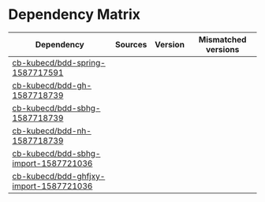 # Dependency Matrix

Dependency | Sources | Version | Mismatched versions
---------- | ------- | ------- | -------------------
[cb-kubecd/bdd-spring-1587717591](https://github.com/cb-kubecd/bdd-spring-1587717591.git) |  | []() | 
[cb-kubecd/bdd-gh-1587718739](https://github.com/cb-kubecd/bdd-gh-1587718739.git) |  | []() | 
[cb-kubecd/bdd-sbhg-1587718739](https://github.com/cb-kubecd/bdd-sbhg-1587718739.git) |  | []() | 
[cb-kubecd/bdd-nh-1587718739](https://github.com/cb-kubecd/bdd-nh-1587718739.git) |  | []() | 
[cb-kubecd/bdd-sbhg-import-1587721036](https://github.com/cb-kubecd/bdd-sbhg-import-1587721036.git) |  | []() | 
[cb-kubecd/bdd-ghfjxy-import-1587721036](https://github.com/cb-kubecd/bdd-ghfjxy-import-1587721036.git) |  | []() | 

